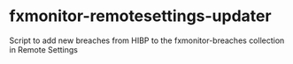 # fxmonitor-remotesettings-updater
Script to add new breaches from HIBP to the fxmonitor-breaches collection in Remote Settings
